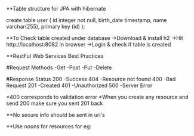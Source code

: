 **Table structure for JPA with hibernate

create table user (
id integer not null, 
birth_date timestamp, 
name varchar(255), 
primary key (id)
);

**To Check table created under database
->Download & install h2
->Hit http://localhost:8082 in browser
->Login & check if table is created

**RestFul Web Services Best Practices

#Request Methods
-Get
-Post
-Put
-Delete

#Response Status
200 -Success
404 -Resource not found
400 -Bad Request
201 -Created
401 -Unauthorized
500 -Server Error

*400 corresponds to validation error
*When you create any resource and send 200 make sure you sent 201 back
 
**No secure info should be sent in uri's 
 
**Use nouns for resources
for eg:
 
